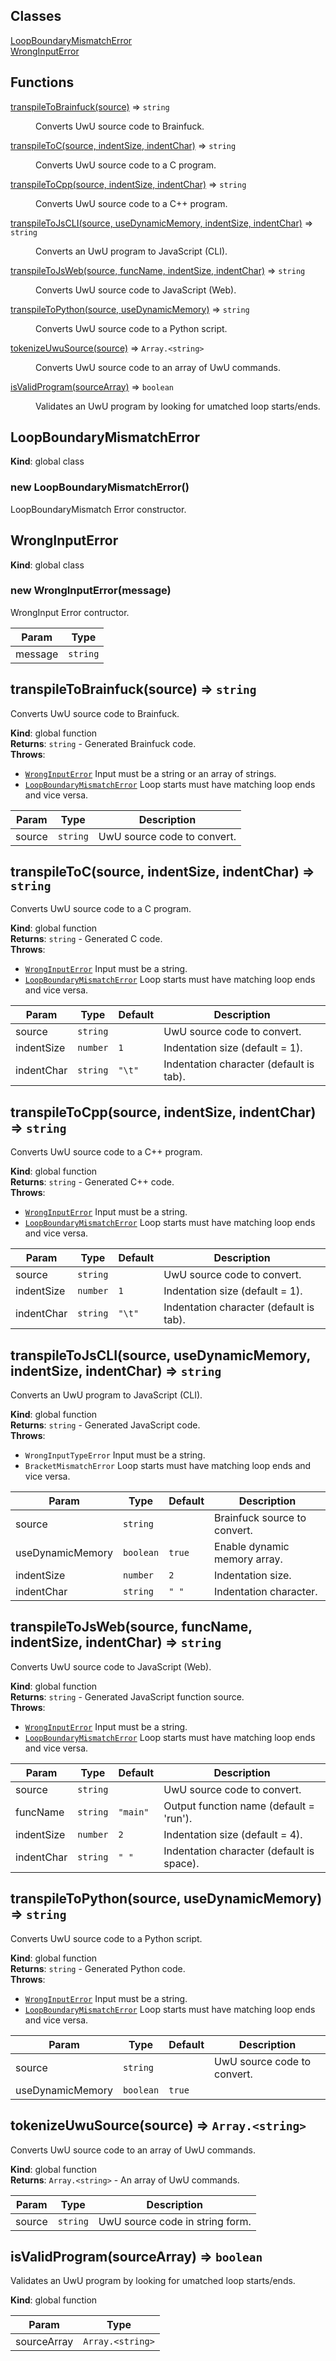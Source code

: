 ## Classes

<dl>
<dt><a href="#LoopBoundaryMismatchError">LoopBoundaryMismatchError</a></dt>
<dd></dd>
<dt><a href="#WrongInputError">WrongInputError</a></dt>
<dd></dd>
</dl>

## Functions

<dl>
<dt><a href="#transpileToBrainfuck">transpileToBrainfuck(source)</a> ⇒ <code>string</code></dt>
<dd><p>Converts UwU source code to Brainfuck.</p>
</dd>
<dt><a href="#transpileToC">transpileToC(source, indentSize, indentChar)</a> ⇒ <code>string</code></dt>
<dd><p>Converts UwU source code to a C program.</p>
</dd>
<dt><a href="#transpileToCpp">transpileToCpp(source, indentSize, indentChar)</a> ⇒ <code>string</code></dt>
<dd><p>Converts UwU source code to a C++ program.</p>
</dd>
<dt><a href="#transpileToJsCLI">transpileToJsCLI(source, useDynamicMemory, indentSize, indentChar)</a> ⇒ <code>string</code></dt>
<dd><p>Converts an UwU program to JavaScript (CLI).</p>
</dd>
<dt><a href="#transpileToJsWeb">transpileToJsWeb(source, funcName, indentSize, indentChar)</a> ⇒ <code>string</code></dt>
<dd><p>Converts UwU source code to JavaScript (Web).</p>
</dd>
<dt><a href="#transpileToPython">transpileToPython(source, useDynamicMemory)</a> ⇒ <code>string</code></dt>
<dd><p>Converts UwU source code to a Python script.</p>
</dd>
<dt><a href="#tokenizeUwuSource">tokenizeUwuSource(source)</a> ⇒ <code>Array.&lt;string&gt;</code></dt>
<dd><p>Converts UwU source code to an array of UwU commands.</p>
</dd>
<dt><a href="#isValidProgram">isValidProgram(sourceArray)</a> ⇒ <code>boolean</code></dt>
<dd><p>Validates an UwU program by looking for umatched loop starts/ends.</p>
</dd>
</dl>

<a name="LoopBoundaryMismatchError"></a>

## LoopBoundaryMismatchError
**Kind**: global class  
<a name="new_LoopBoundaryMismatchError_new"></a>

### new LoopBoundaryMismatchError()
LoopBoundaryMismatch Error constructor.

<a name="WrongInputError"></a>

## WrongInputError
**Kind**: global class  
<a name="new_WrongInputError_new"></a>

### new WrongInputError(message)
WrongInput Error contructor.


| Param | Type |
| --- | --- |
| message | <code>string</code> | 

<a name="transpileToBrainfuck"></a>

## transpileToBrainfuck(source) ⇒ <code>string</code>
Converts UwU source code to Brainfuck.

**Kind**: global function  
**Returns**: <code>string</code> - Generated Brainfuck code.  
**Throws**:

- [<code>WrongInputError</code>](#WrongInputError) Input must be a string or an array of strings.
- [<code>LoopBoundaryMismatchError</code>](#LoopBoundaryMismatchError) Loop starts must have matching loop ends and vice versa.


| Param | Type | Description |
| --- | --- | --- |
| source | <code>string</code> | UwU source code to convert. |

<a name="transpileToC"></a>

## transpileToC(source, indentSize, indentChar) ⇒ <code>string</code>
Converts UwU source code to a C program.

**Kind**: global function  
**Returns**: <code>string</code> - Generated C code.  
**Throws**:

- [<code>WrongInputError</code>](#WrongInputError) Input must be a string.
- [<code>LoopBoundaryMismatchError</code>](#LoopBoundaryMismatchError) Loop starts must have matching loop ends and vice versa.


| Param | Type | Default | Description |
| --- | --- | --- | --- |
| source | <code>string</code> |  | UwU source code to convert. |
| indentSize | <code>number</code> | <code>1</code> | Indentation size (default = 1). |
| indentChar | <code>string</code> | <code>&quot;\t&quot;</code> | Indentation character (default is tab). |

<a name="transpileToCpp"></a>

## transpileToCpp(source, indentSize, indentChar) ⇒ <code>string</code>
Converts UwU source code to a C++ program.

**Kind**: global function  
**Returns**: <code>string</code> - Generated C++ code.  
**Throws**:

- [<code>WrongInputError</code>](#WrongInputError) Input must be a string.
- [<code>LoopBoundaryMismatchError</code>](#LoopBoundaryMismatchError) Loop starts must have matching loop ends and vice versa.


| Param | Type | Default | Description |
| --- | --- | --- | --- |
| source | <code>string</code> |  | UwU source code to convert. |
| indentSize | <code>number</code> | <code>1</code> | Indentation size (default = 1). |
| indentChar | <code>string</code> | <code>&quot;\t&quot;</code> | Indentation character (default is tab). |

<a name="transpileToJsCLI"></a>

## transpileToJsCLI(source, useDynamicMemory, indentSize, indentChar) ⇒ <code>string</code>
Converts an UwU program to JavaScript (CLI).

**Kind**: global function  
**Returns**: <code>string</code> - Generated JavaScript code.  
**Throws**:

- <code>WrongInputTypeError</code> Input must be a string.
- <code>BracketMismatchError</code> Loop starts must have matching loop ends and vice versa.


| Param | Type | Default | Description |
| --- | --- | --- | --- |
| source | <code>string</code> |  | Brainfuck source to convert. |
| useDynamicMemory | <code>boolean</code> | <code>true</code> | Enable dynamic memory array. |
| indentSize | <code>number</code> | <code>2</code> | Indentation size. |
| indentChar | <code>string</code> | <code>&quot; &quot;</code> | Indentation character. |

<a name="transpileToJsWeb"></a>

## transpileToJsWeb(source, funcName, indentSize, indentChar) ⇒ <code>string</code>
Converts UwU source code to JavaScript (Web).

**Kind**: global function  
**Returns**: <code>string</code> - Generated JavaScript function source.  
**Throws**:

- [<code>WrongInputError</code>](#WrongInputError) Input must be a string.
- [<code>LoopBoundaryMismatchError</code>](#LoopBoundaryMismatchError) Loop starts must have matching loop ends and vice versa.


| Param | Type | Default | Description |
| --- | --- | --- | --- |
| source | <code>string</code> |  | UwU source code to convert. |
| funcName | <code>string</code> | <code>&quot;main&quot;</code> | Output function name (default = 'run'). |
| indentSize | <code>number</code> | <code>2</code> | Indentation size (default = 4). |
| indentChar | <code>string</code> | <code>&quot; &quot;</code> | Indentation character (default is space). |

<a name="transpileToPython"></a>

## transpileToPython(source, useDynamicMemory) ⇒ <code>string</code>
Converts UwU source code to a Python script.

**Kind**: global function  
**Returns**: <code>string</code> - Generated Python code.  
**Throws**:

- [<code>WrongInputError</code>](#WrongInputError) Input must be a string.
- [<code>LoopBoundaryMismatchError</code>](#LoopBoundaryMismatchError) Loop starts must have matching loop ends and vice versa.


| Param | Type | Default | Description |
| --- | --- | --- | --- |
| source | <code>string</code> |  | UwU source code to convert. |
| useDynamicMemory | <code>boolean</code> | <code>true</code> |  |

<a name="tokenizeUwuSource"></a>

## tokenizeUwuSource(source) ⇒ <code>Array.&lt;string&gt;</code>
Converts UwU source code to an array of UwU commands.

**Kind**: global function  
**Returns**: <code>Array.&lt;string&gt;</code> - An array of UwU commands.  

| Param | Type | Description |
| --- | --- | --- |
| source | <code>string</code> | UwU source code in string form. |

<a name="isValidProgram"></a>

## isValidProgram(sourceArray) ⇒ <code>boolean</code>
Validates an UwU program by looking for umatched loop starts/ends.

**Kind**: global function  

| Param | Type |
| --- | --- |
| sourceArray | <code>Array.&lt;string&gt;</code> | 

